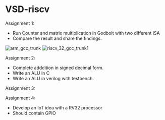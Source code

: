 # VSD-riscv

Assignment 1:

- Run Counter and matrix multiplication in Godbolt with two different ISA
- Compare the result and share the findings.
  
![arm_gcc_trunk](https://github.com/haran2001/VSD-riscv/assets/56040092/b2f3d662-2452-429c-a6e9-5ae406342fbb)
![riscv_32_gcc_trunk1](https://github.com/haran2001/VSD-riscv/assets/56040092/09d69f0b-2886-4d90-871e-ec8ad0ddac4c)

Assignment 2:

- Complete adddition in signed decimal form.
- Write an ALU in C
- Write an ALU in verilog with testbench.

Assignment 3:

Assignment 4:
- Develop an IoT idea with a RV32 processor
- Should contain GPIO

